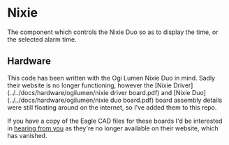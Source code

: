 # Nixie

The component which controls the Nixie Duo so as to display the time, or the selected alarm time.

## Hardware

This code has been written with the Ogi Lumen Nixie Duo in mind. Sadly their website is no longer functioning, however the [Nixie Driver](../../docs/hardware/ogilumen/nixie driver board.pdf) and [Nixie Duo](../../docs/hardware/ogilumen/nixie duo board.pdf) board assembly details were still floating around on the internet, so I've added them to this repo.

If you have a copy of the Eagle CAD files for these boards I'd be interested in [hearing from you](https://twitter.com/jphastings) as they're no longer available on their website, which has vanished.
